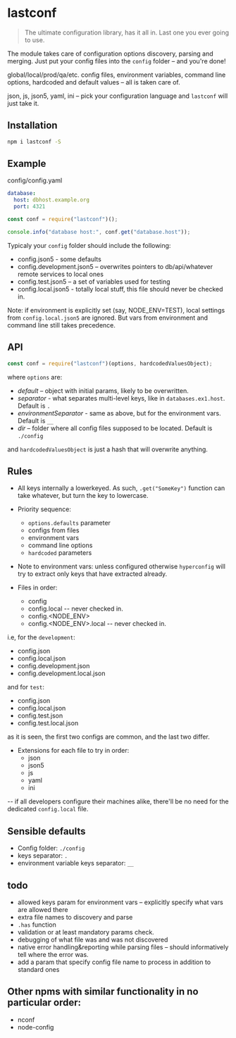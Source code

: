 # lastconf

> The ultimate configuration library, has it all in. Last one you ever going to use.

The module takes care of configuration options discovery, parsing and merging. Just put your config files into the `config` folder – and you're done!

global/local/prod/qa/etc. config files, environment variables, command line options, hardcoded and default values – all is taken care of.

json, js, json5, yaml, ini – pick your configuration language and `lastconf` will just take it.


## Installation

```bash
npm i lastconf -S
```

## Example

config/config.yaml
```yaml
database:
  host: dbhost.example.org
  port: 4321
```

```javascript
const conf = require("lastconf")();

console.info("database host:", conf.get("database.host"));

```

Typicaly your `config` folder should include the following:
- config.json5 - some defaults
- config.development.json5 – overwrites pointers to db/api/whatever remote services to local ones
- config.test.json5 – a set of variables used for testing
- config.local.json5 - totally local stuff, this file should never be checked in.

Note: if environment is explicitly set (say, NODE_ENV=TEST), local settings from `config.local.json5` are ignored. But vars from environment and command line still takes precedence.

## API

```javascript
const conf = require("lastconf")(options, hardcodedValuesObject);
```
where `options` are:
- *default* – object with initial params, likely to be overwritten.
- *separator* - what separates multi-level keys, like in `databases.ex1.host`. Default is `.`
- *environmentSeparator* - same as above, but for the environment vars. Default is `__`
- *dir* – folder where all config files supposed to be located. Default is `./config`

and `hardcodedValuesObject` is just a hash that will overwrite anything.

## Rules

- All keys internally a lowerkeyed. As such, `.get("SomeKey")` function can take whatever, but turn the key to lowercase.
- Priority sequence:
	- `options.defaults` parameter
	- configs from files
	- environment vars
	- command line options
	- `hardcoded` parameters

- Note to environment vars: unless configured otherwise `hyperconfig` will try to extract only keys that have extracted already.

- Files in order:
	- config
	- config.local -- never checked in.
	- config.<NODE_ENV>
	- config.<NODE_ENV>.local -- never checked in.

i.e, for the `development`:
* config.json
* config.local.json
* config.development.json
* config.development.local.json

and for `test`:
* config.json
* config.local.json
* config.test.json
* config.test.local.json

as it is seen, the first two configs are common, and the last two differ.


- Extensions for each file to try in order:
	- json
	- json5
	- js
	- yaml
	- ini

-- if all developers configure their machines alike, there'll be no need for the dedicated `config.local` file.

## Sensible defaults
- Config folder: `./config`
- keys separator: `.`
- environment variable keys separator: `__`

## todo
- allowed keys param for environment vars – explicitly specify what vars are allowed there
- extra file names to discovery and parse
- `.has` function
- validation or at least mandatory params check.
- debugging of what file was and was not discovered
- native error handling&reporting while parsing files – should informatively tell where the error was.
- add a param that specify config file name to process in addition to standard ones

## Other npms with similar functionality in no particular order:
- nconf
- node-config
